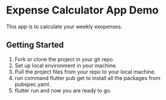 # Expense Calculator App Demo
This app is to calculate your weekly exopenses.

## Getting Started
1) Fork or clone the project in your git repo.
2) Set up local environment in your machine.
3) Pull the project files from your repo to your local machine.
4) run command flutter pub get to install all the packages from pubspec.yaml.
5) flutter run and now you are ready to go.


